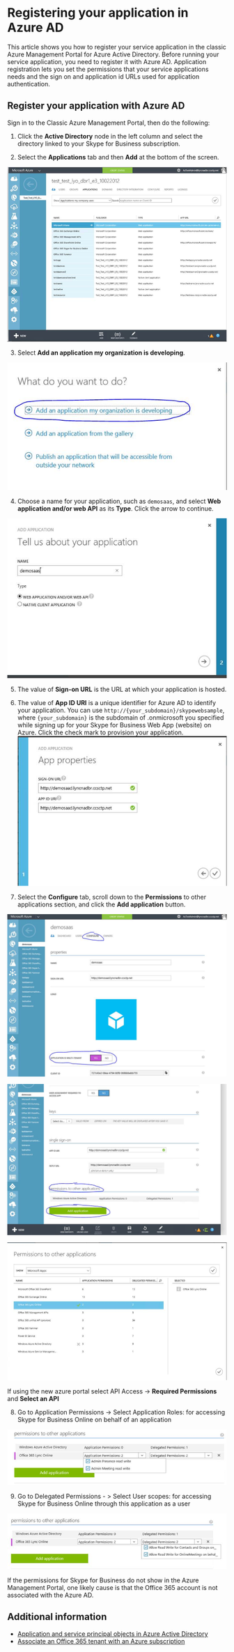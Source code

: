 # Registering your application in Azure AD
This article shows you how to register your service application in the classic Azure Management Portal for Azure Active Directory. Before running your service application, you need to register it with Azure AD. Application registration lets you set the permissions that 
your service applications needs and the sign on and application id URLs used for application authentication.

## Register your application with Azure AD

Sign in to the Classic Azure Management Portal, then do the following:

1. Click the **Active Directory** node in the left column and select the directory linked to your Skype for Business subscription.
 
2. Select the **Applications** tab and then **Add** at the bottom of the screen.

![alt text](images/RegistrationInAzureActiveDirectoryimage002.jpg "image") 

3. Select **Add an application my organization is developing**.

![alt text](images/RegistrationInAzureActiveDirectoryimage004.jpg "image") 

4. Choose a name for your application, such as `demosaas`, and select **Web application and/or web API** as its **Type**. Click the arrow to continue.

![alt text](images/RegistrationInAzureActiveDirectoryimage006.jpg "image") 

5. The value of **Sign-on URL** is the URL at which your application is hosted.
 
6. The value of **App ID URI** is a unique identifier for Azure AD to identify your application. You can use `http://{your_subdomain}/skypewebsample`, where `{your_subdomain}` is the subdomain of .onmicrosoft you specified while signing up for your Skype for Business Web App (website) on Azure. Click the check mark to provision your application. 
 ![alt text](images/RegistrationInAzureActiveDirectoryimage008.jpg "image") 

7. Select the **Configure** tab, scroll down to the **Permissions** to other applications section, and click the **Add application** button. 
 
 ![alt text](images/RegistrationInAzureActiveDirectoryimage010.jpg "image") 
 
 ![alt text](images/RegistrationInAzureActiveDirectoryimage012.jpg "image") 
 
 ![alt text](images/RegistrationInAzureActiveDirectoryimage014.jpg "image") 
 
  If using the new azure portal select API Access -> **Required Permissions** and **Select an API**
  
 
8. Go to Application Permissions -> Select Application Roles: for accessing Skype for Business Online on behalf of an application
 
  ![alt text](images/RegistrationInAzureActiveDirectoryimage016.jpg "image") 
  
9. Go to Delegated Permissions - > Select User scopes: for accessing Skype for Business Online through this application as a user
 
 ![alt text](images/RegistrationInAzureActiveDirectoryimage018.jpg "image") 
 
If the permissions for Skype for Business do not show in the Azure Management Portal, one likely cause is that the Office 365 account is not associated with the Azure AD.

## Additional information

- [Application and service principal objects in Azure Active Directory](https://azure.microsoft.com/en-us/documentation/articles/active-directory-application-objects/)
- [Associate an Office 365 tenant with an Azure subscription](https://docs.microsoft.com/en-us/azure/billing-add-office-365-tenant-to-azure-subscription) 